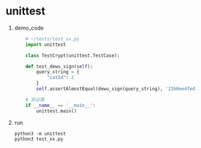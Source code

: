 # unittest

1. demo_code

    ```python
        # ~/tests/test_xx.py
        import unittest

        class TestCrypt(unittest.TestCase):

        def test_dewu_sign(self):
            query_string = {
                "catId": 2
            }
            self.assertAlmostEqual(dewu_sign(query_string), '23b0ee4fedbc330db564b451e2ae75e5')

        # 非必需
        if __name__ == '__main__':
            unittest.main()
    ```

2. run

    ```shell
    python3 -m unittest
    python3 test_xx.py
    ```
